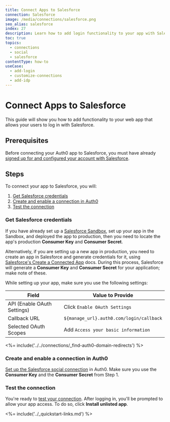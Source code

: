 ```yaml
---
title: Connect Apps to Salesforce
connection: Salesforce
image: /media/connections/salesforce.png
seo_alias: salesforce
index: 27
description: Learn how to add login functionality to your app with Salesforce. You will need to generate keys, copy these into your Auth0 settings, and enable the connection.
toc: true
topics:
  - connections
  - social
  - salesforce
contentType: how-to
useCase:
  - add-login
  - customize-connections
  - add-idp
---
```


# Connect Apps to Salesforce

This guide will show you how to add functionality to your web app that allows your users to log in with Salesforce. 

## Prerequisites

Before connecting your Auth0 app to Salesforce, you must have already [signed up for and configured your account with Salesforce](https://www.salesforce.com/).

## Steps

To connect your app to Salesforce, you will:

1. [Get Salesforce credentials](#get-salesforce-credentials)
2. [Create and enable a connection in Auth0](#create-and-enable-a-connection-in-auth0)
3. [Test the connection](#test-the-connection)

### Get Salesforce credentials

If you have already set up a [Salesforce Sandbox](https://help.salesforce.com/articleView?id=deploy_sandboxes_intro.htm&type=5), set up your app in the Sandbox, and deployed the app to production, then you need to locate the app's production **Consumer Key** and **Consumer Secret**.

Alternatively, if you are setting up a new app in production, you need to create an app in Salesforce and generate credentials for it, using [Salesforce's Create a Connected App](https://help.salesforce.com/articleView?id=connected_app_create.htm&type=0) docs. During this process, Salesforce will generate a **Consumer Key** and **Consumer Secret** for your application; make note of these.

While setting up your app, make sure you use the following settings:

| Field | Value to Provide |
| - | - |
| API (Enable OAuth Settings) | Click `Enable OAuth Settings` |
| Callback URL | `${manage_url}.auth0.com/login/callback` |
| Selected OAuth Scopes | Add `Access your basic information` |

<%= include('../../connections/_find-auth0-domain-redirects') %>

### Create and enable a connection in Auth0

[Set up the Salesforce social connection](/dashboard/guides/connections/set-up-connections-social) in Auth0. Make sure you use the **Consumer Key** and the **Consumer Secret** from Step 1.

### Test the connection

You're ready to [test your connection](/dashboard/guides/connections/test-connections-social). After logging in, you'll be prompted to allow your app access. To do so, click **Install unlisted app**.

<%= include('../_quickstart-links.md') %>
